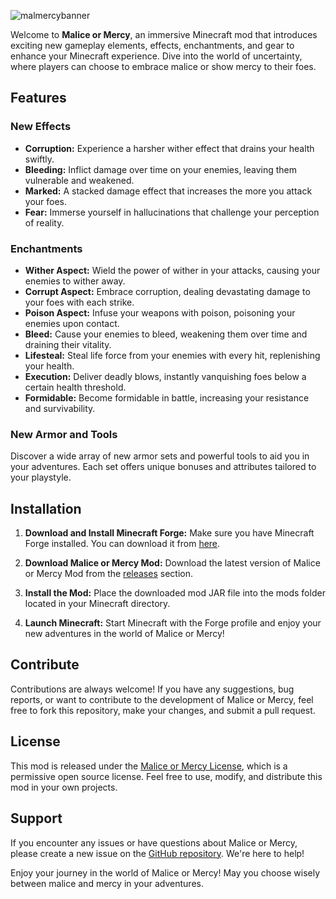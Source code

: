 
![malmercybanner](./maliceormercybanner.png "banner")

Welcome to **Malice or Mercy**, an immersive Minecraft mod that introduces exciting new gameplay elements, effects, enchantments, and gear to enhance your Minecraft experience. Dive into the world of uncertainty, where players can choose to embrace malice or show mercy to their foes.

## Features

### New Effects

- **Corruption:** Experience a harsher wither effect that drains your health swiftly.
- **Bleeding:** Inflict damage over time on your enemies, leaving them vulnerable and weakened.
- **Marked:** A stacked damage effect that increases the more you attack your foes.
- **Fear:** Immerse yourself in hallucinations that challenge your perception of reality.

### Enchantments

- **Wither Aspect:** Wield the power of wither in your attacks, causing your enemies to wither away.
- **Corrupt Aspect:** Embrace corruption, dealing devastating damage to your foes with each strike.
- **Poison Aspect:** Infuse your weapons with poison, poisoning your enemies upon contact.
- **Bleed:** Cause your enemies to bleed, weakening them over time and draining their vitality.
- **Lifesteal:** Steal life force from your enemies with every hit, replenishing your health.
- **Execution:** Deliver deadly blows, instantly vanquishing foes below a certain health threshold.
- **Formidable:** Become formidable in battle, increasing your resistance and survivability.

### New Armor and Tools

Discover a wide array of new armor sets and powerful tools to aid you in your adventures. Each set offers unique bonuses and attributes tailored to your playstyle.

## Installation

1. **Download and Install Minecraft Forge:** Make sure you have Minecraft Forge installed. You can download it from [here](https://files.minecraftforge.net/).

2. **Download Malice or Mercy Mod:** Download the latest version of Malice or Mercy Mod from the [releases](https://github.com/your-username/malice-or-mercy/releases) section.

3. **Install the Mod:** Place the downloaded mod JAR file into the mods folder located in your Minecraft directory.

4. **Launch Minecraft:** Start Minecraft with the Forge profile and enjoy your new adventures in the world of Malice or Mercy!

## Contribute

Contributions are always welcome! If you have any suggestions, bug reports, or want to contribute to the development of Malice or Mercy, feel free to fork this repository, make your changes, and submit a pull request.

## License

This mod is released under the [Malice or Mercy License](LICENSE), which is a permissive open source license. Feel free to use, modify, and distribute this mod in your own projects.

## Support

If you encounter any issues or have questions about Malice or Mercy, please create a new issue on the [GitHub repository](https://github.com/your-username/malice-or-mercy/issues). We're here to help!

Enjoy your journey in the world of Malice or Mercy! May you choose wisely between malice and mercy in your adventures.
